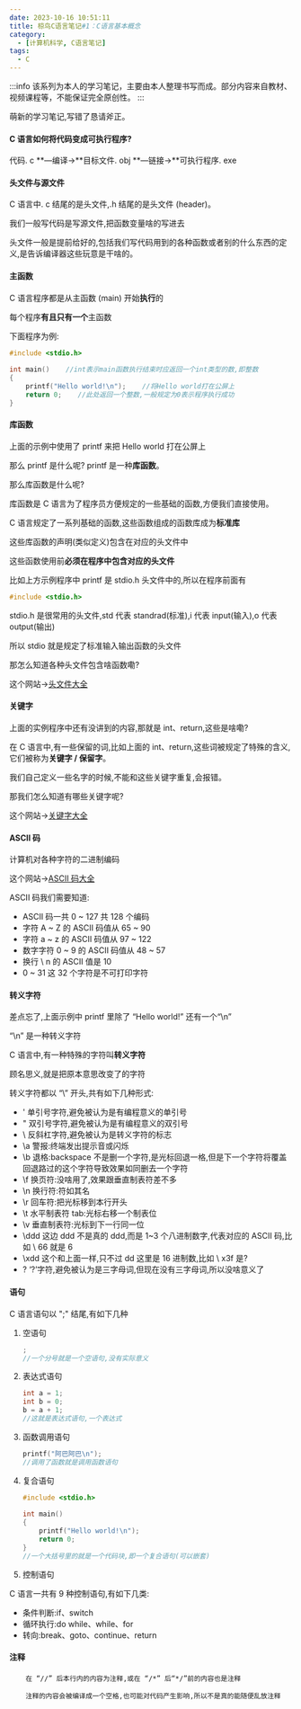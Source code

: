 ```yaml
---
date: 2023-10-16 10:51:11
title: 椋鸟C语言笔记#1：C语言基本概念
category:
  - [计算机科学, C语言笔记]
tags:
  - C
---
```


:::info
该系列为本人的学习笔记，主要由本人整理书写而成。部分内容来自教材、视频课程等，不能保证完全原创性。
:::

萌新的学习笔记,写错了恳请斧正。

#### C 语言如何将代码变成可执行程序?

代码. c **—编译→**目标文件. obj **—链接→**可执行程序. exe

#### 头文件与源文件

C 语言中. c 结尾的是头文件,.h 结尾的是头文件 (header)。

我们一般写代码是写源文件,把函数变量啥的写进去

头文件一般是提前给好的,包括我们写代码用到的各种函数或者别的什么东西的定义,是告诉编译器这些玩意是干啥的。

#### 主函数

C 语言程序都是从主函数 (main) 开始**执行**的

每个程序**有且只有一个**主函数

下面程序为例:

```c
#include <stdio.h>
 
int main()    //int表示main函数执行结束时应返回一个int类型的数,即整数
{
    printf("Hello world!\n");    //将Hello world打在公屏上
    return 0;    //此处返回一个整数,一般规定为0表示程序执行成功
}
```

#### 库函数

上面的示例中使用了 printf 来把 Hello world 打在公屏上

那么 printf 是什么呢? printf 是一种**库函数**。

那么库函数是什么呢?

库函数是 C 语言为了程序员方便规定的一些基础的函数,方便我们直接使用。

C 语言规定了一系列基础的函数,这些函数组成的函数库成为**标准库**

这些库函数的声明(类似定义)包含在对应的头文件中

这些函数使用前**必须在程序中包含对应的头文件**

比如上方示例程序中 printf 是 stdio.h 头文件中的,所以在程序前面有

```c
#include <stdio.h>
```

stdio.h 是很常用的头文件,std 代表 standrad(标准),i 代表 input(输入),o 代表 output(输出)

所以 stdio 就是规定了标准输入输出函数的头文件

那怎么知道各种头文件包含啥函数嘞?

这个网站→[头文件大全](https://zh.cppreference.com/w/c/header "头文件大全")

#### 关键字

上面的实例程序中还有没讲到的内容,那就是 int、return,这些是啥嘞?

在 C 语言中,有一些保留的词,比如上面的 int、return,这些词被规定了特殊的含义,它们被称为**关键字 / 保留字**。

我们自己定义一些名字的时候,不能和这些关键字重复,会报错。

那我们怎么知道有哪些关键字呢?

这个网站→[关键字大全](https://zh.cppreference.com/w/c/keyword "关键字大全")

#### ASCII 码

计算机对各种字符的二进制编码

这个网站→[ASCII 码大全](https://zh.cppreference.com/w/cpp/language/ascii "ASCII码大全")

ASCII 码我们需要知道:

*   ASCII 码一共 0 ~ 127 共 128 个编码
*   字符 A ~ Z 的 ASCII 码值从 65 ~ 90
*   字符 a ~ z 的 ASCII 码值从 97 ~ 122
*   数字字符 0 ~ 9 的 ASCII 码值从 48 ~ 57
*   换行 \ n 的 ASCII 值是 10
*   0 ~ 31 这 32 个字符是不可打印字符

#### 转义字符

差点忘了,上面示例中 printf 里除了 “Hello world!” 还有一个“\n”

“\n” 是一种转义字符

C 语言中,有一种特殊的字符叫**转义字符**

顾名思义,就是把原本意思改变了的字符

转义字符都以 “\” 开头,共有如下几种形式:

*   \'         单引号字符,避免被认为是有编程意义的单引号
*   \"        双引号字符,避免被认为是有编程意义的双引号
*   \\         反斜杠字符,避免被认为是转义字符的标志
*   \a        警报:终端发出提示音或闪烁
*   \b        退格:backspace 不是删一个字符,是光标回退一格,但是下一个字符将覆盖回退路过的这个字符导致效果如同删去一个字符
*   \f         换页符:没啥用了,效果跟垂直制表符差不多
*   \n        换行符:符如其名
*   \r         回车符:把光标移到本行开头
*   \t         水平制表符 tab:光标右移一个制表位
*   \v        垂直制表符:光标到下一行同一位
*   \ddd    这边 ddd 不是真的 ddd,而是 1~3 个八进制数字,代表对应的 ASCII 码,比如 \ 66 就是 6
*   \xdd    这个和上面一样,只不过 dd 这里是 16 进制数,比如 \ x3f 是?
*   \?  	‘?’字符,避免被认为是三字母词,但现在没有三字母词,所以没啥意义了

#### 语句

C 语言语句以 ";" 结尾,有如下几种

1.  空语句
    
    ```c
    ;    
    //一个分号就是一个空语句,没有实际意义
    ```
    
2.  表达式语句
    
    ```c
    int a = 1;
    int b = 0;
    b = a + 1;   
    //这就是表达式语句,一个表达式
    ```
    
3.  函数调用语句
    
    ```c
    printf("阿巴阿巴\n");   
    //调用了函数就是调用函数语句
    ```
    
4.  复合语句
    
    ```c
    #include <stdio.h>
     
    int main()
    {
        printf("Hello world!\n");
        return 0;
    }
    //一个大括号里的就是一个代码块,即一个复合语句(可以嵌套)
    ```
    
5.  控制语句

C 语言一共有 9 种控制语句,有如下几类:

*   条件判断:if、switch
*   循环执行:do while、while、for
*   转向:break、goto、continue、return

#### 注释

        在 “//” 后本行内的内容为注释,或在 “/*” 后“*/”前的内容也是注释

        注释的内容会被编译成一个空格,也可能对代码产生影响,所以不是真的能随便乱放注释